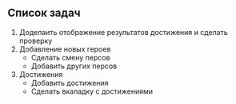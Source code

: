 ## Список задач
1. Доделаить отображение результатов достижения и сделать проверку
2. Добавление новых героев
    + Сделать смену персов
    + Добавить других персов
3. Достижения
    + Добавить достижения
    + Сделать вкаладку с достижениями
